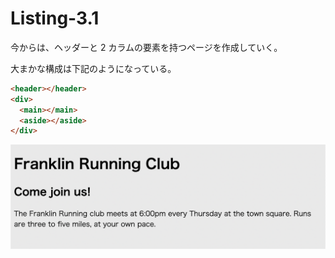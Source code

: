 # Listing-3.1

今からは、ヘッダーと 2 カラムの要素を持つページを作成していく。

大まかな構成は下記のようになっている。

```html
<header></header>
<div>
  <main></main>
  <aside></aside>
</div>
```

![](assets/2021-10-23-12-22-21.png)

